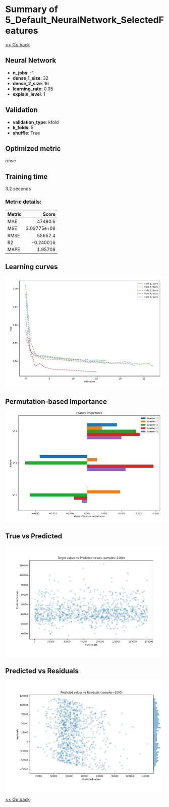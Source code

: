 # Summary of 5_Default_NeuralNetwork_SelectedFeatures

[<< Go back](../README.md)


## Neural Network
- **n_jobs**: -1
- **dense_1_size**: 32
- **dense_2_size**: 16
- **learning_rate**: 0.05
- **explain_level**: 1

## Validation
 - **validation_type**: kfold
 - **k_folds**: 5
 - **shuffle**: True

## Optimized metric
rmse

## Training time

3.2 seconds

### Metric details:
| Metric   |           Score |
|:---------|----------------:|
| MAE      | 47480.6         |
| MSE      |     3.09775e+09 |
| RMSE     | 55657.4         |
| R2       |    -0.240016    |
| MAPE     |     1.95708     |



## Learning curves
![Learning curves](learning_curves.png)

## Permutation-based Importance
![Permutation-based Importance](permutation_importance.png)
## True vs Predicted

![True vs Predicted](true_vs_predicted.png)


## Predicted vs Residuals

![Predicted vs Residuals](predicted_vs_residuals.png)



[<< Go back](../README.md)
